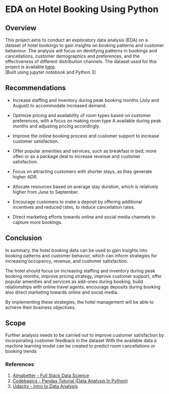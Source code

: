 # EDA on Hotel Booking Using Python

## Overview
This project aims to conduct an exploratory data analysis (EDA) on a dataset of hotel bookings to gain insights on booking patterns and customer behaviour. The analysis will focus on dentifying patterns in bookings and cancellations, customer demographics and preferences, and the effectiveness of different distribution channels.
The dataset used for this project is available [here](https://drive.google.com/file/d/1C9AxF9fcVzMw0Bgs0NaRrNML2WwX1Ehm/view).\
[Built using jupyter notebook and Python 3]
## Recommendations
- Increase staffing and inventory during peak booking months (July and August) to accommodate increased demand.

- Optimize pricing and availability of room types based on customer preferences, with a focus on making room type A available during peak months and adjusting pricing accordingly.

- Improve the online booking process and customer support to increase customer satisfaction.

- Offer popular amenities and services, such as breakfast in bed, more often or as a package deal to increase revenue and customer satisfaction.

- Focus on attracting customers with shorter stays, as they generate higher ADR.

- Allocate resources based on average stay duration, which is relatively higher from June to September.

- Encourage customers to make a deposit by offering additional incentives and reduced rates, to reduce cancellation rates.

- Direct marketing efforts towards online and social media channels to capture more bookings.

## Conclusion
In summary, the hotel booking data can be used to gain insights into booking patterns and customer behavior, which can inform strategies for increasing occupancy, revenue, and customer satisfaction.

The hotel should focus on increasing staffing and inventory during peak booking months, improve pricing strategy, improve customer support, offer popular amenities and services as add-ones during booking, build relationships with online travel agents, encourage deposits during booking also direct marketing towards online and social media.

By implementing these strategies, the hotel management will be able to achieve their business objectives.

## Scope
Further analysis needs to be carried out to improve customer satisfaction by incorporating customer feedback in the dataset
With the available data a machine learning model can be created to predict room cancellations or booking trends

### References
1. [Almabetter - Full Stack Data Science](https://grow.almabetter.com/data-science/learn/full-stack-data-science)
2. [Codebasics - Pandas Tutorial (Data Analysis In Python) ](https://youtu.be/CmorAWRsCAw)
3. [Udacity - Intro to Data Analysis](https://www.udacity.com/course/intro-to-data-analysis--ud170)

